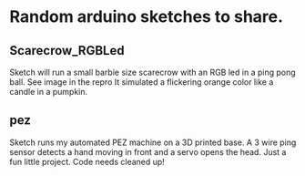 # Random arduino sketches to share. 

## Scarecrow_RGBLed 
<p>Sketch will run a small barbie size scarecrow with an RGB led in a ping pong ball. See image in the repro It simulated a flickering orange color like a candle in a pumpkin.</p>

## pez 
<p>Sketch runs my automated PEZ machine on a 3D printed base. A 3 wire ping sensor detects a hand moving in front and a servo opens the head. Just a fun little project. Code needs cleaned up!</p>
